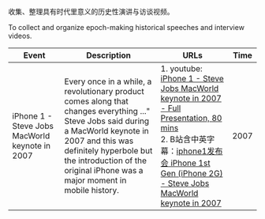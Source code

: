 收集、整理具有时代里意义的历史性演讲与访谈视频。

To collect and organize epoch-making historical speeches and interview videos.

|Event|Description|URLs|Time|
|-|-|-|-|
|iPhone 1 - Steve Jobs MacWorld keynote in 2007|Every once in a while, a revolutionary product comes along that changes everything ..." Steve Jobs said during a MacWorld keynote in 2007 and this was definitely hyperbole but the introduction of the original iPhone was a major moment in mobile history. |1. youtube: [iPhone 1 - Steve Jobs MacWorld keynote in 2007 - Full Presentation, 80 mins](https://www.youtube.com/watch?v=VQKMoT-6XSg) <br> 2. B站含中英字幕：[iphone1发布会 iPhone 1st Gen (iPhone 2G) - Steve Jobs MacWorld keynote in 2007](https://www.bilibili.com/video/BV1tA411J7RV/)|2007|
